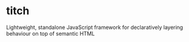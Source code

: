 titch
=====

Lightweight, standalone JavaScript framework for declaratively layering behaviour on top of semantic HTML
